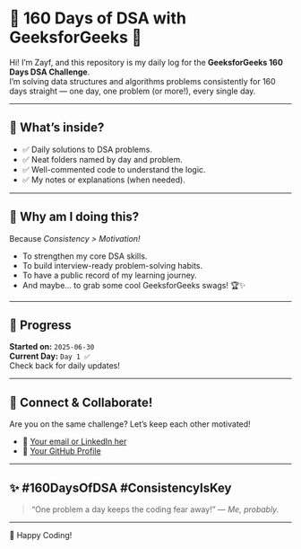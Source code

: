 # 🚀 160 Days of DSA with GeeksforGeeks 💚

Hi! I’m Zayf, and this repository is my daily log for the **GeeksforGeeks 160 Days DSA Challenge**.  
I’m solving data structures and algorithms problems consistently for 160 days straight — one day, one problem (or more!), every single day.

---

## 📌 **What’s inside?**
- ✅ Daily solutions to DSA problems.
- ✅ Neat folders named by day and problem.
- ✅ Well-commented code to understand the logic.
- ✅ My notes or explanations (when needed).

---

## 🎯 **Why am I doing this?**
Because *Consistency > Motivation!*  
- To strengthen my core DSA skills.
- To build interview-ready problem-solving habits.
- To have a public record of my learning journey.
- And maybe… to grab some cool GeeksforGeeks swags! 🏆✨

---

## 🚦 **Progress**
**Started on:** `2025-06-30`  
**Current Day:** `Day 1 ✅`  
Check back for daily updates!

---

## 🤝 **Connect & Collaborate!**
Are you on the same challenge? Let’s keep each other motivated!  
- 📧 [Your email or LinkedIn her](https://www.linkedin.com/in/mdzafirhasan/)
- 🐙 [Your GitHub Profile](https://github.com/CodeWithZayf)

---

## ✨ **#160DaysOfDSA #ConsistencyIsKey**

> “One problem a day keeps the coding fear away!” — *Me, probably.*

---

💚 Happy Coding!  
